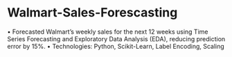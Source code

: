 # Walmart-Sales-Forescasting
• Forecasted Walmart’s weekly sales for the next 12 weeks using Time Series Forecasting
and Exploratory Data Analysis (EDA), reducing prediction error by 15%.
• Technologies: Python, Scikit-Learn, Label Encoding, Scaling
